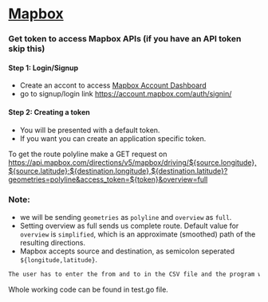 # [Mapbox](https://www.mapbox.com/)

### Get token to access Mapbox APIs (if you have an API token skip this)
#### Step 1: Login/Signup
* Create an accont to access [Mapbox Account Dashboard](https://account.mapbox.com/)
* go to signup/login link https://account.mapbox.com/auth/signin/

#### Step 2: Creating a token
* You will be presented with a default token.
* If you want you can create an application specific token.


To get the route polyline make a GET request on https://api.mapbox.com/directions/v5/mapbox/driving/${source.longitude},${source.latitude};${destination.longitude},${destination.latitude}?geometries=polyline&access_token=${token}&overview=full

### Note:
* we will be sending `geometries` as `polyline` and `overview` as `full`.
* Setting overview as full sends us complete route. Default value for `overview` is `simplified`, which is an approximate (smoothed) path of the resulting directions.
* Mapbox accepts source and destination, as semicolon seperated
  `${longitude,latitude}`.

```Go
The user has to enter the from and to in the CSV file and the program will give the output.
```

Whole working code can be found in test.go file.

